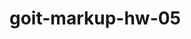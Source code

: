 # goit-markup-hw-05

<!-- git add .
git commit -m "Обновление файлов для 5.6 дз работы"
git push origin main
git status -->
